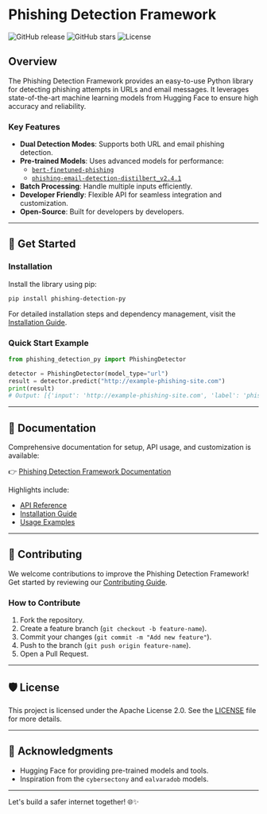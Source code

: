 # Phishing Detection Framework

![GitHub release](https://img.shields.io/github/v/release/cmacha2/phishing-detection-py)
![GitHub stars](https://img.shields.io/github/stars/cmacha2/phishing-detection-py?style=social)
![License](https://img.shields.io/github/license/cmacha2/phishing-detection-py)

## Overview
The Phishing Detection Framework provides an easy-to-use Python library for detecting phishing attempts in URLs and email messages. It leverages state-of-the-art machine learning models from Hugging Face to ensure high accuracy and reliability.

### Key Features
- **Dual Detection Modes**: Supports both URL and email phishing detection.
- **Pre-trained Models**: Uses advanced models for performance:
  - [`bert-finetuned-phishing`](https://huggingface.co/ealvaradob/bert-finetuned-phishing)
  - [`phishing-email-detection-distilbert_v2.4.1`](https://huggingface.co/cybersectony/phishing-email-detection-distilbert_v2.4.1)
- **Batch Processing**: Handle multiple inputs efficiently.
- **Developer Friendly**: Flexible API for seamless integration and customization.
- **Open-Source**: Built for developers by developers.

---

## 🚀 Get Started

### Installation
Install the library using pip:

```bash
pip install phishing-detection-py
```

For detailed installation steps and dependency management, visit the [Installation Guide](https://cmacha2.github.io/phishing-detection-docs/docs/installation).

### Quick Start Example

```python
from phishing_detection_py import PhishingDetector

detector = PhishingDetector(model_type="url")
result = detector.predict("http://example-phishing-site.com")
print(result)
# Output: [{'input': 'http://example-phishing-site.com', 'label': 'phishing', 'confidence': 0.98}]
```

---

## 📖 Documentation

Comprehensive documentation for setup, API usage, and customization is available:

👉 [Phishing Detection Framework Documentation](https://cmacha2.github.io/phishing-detection-docs/)

Highlights include:
- [API Reference](https://cmacha2.github.io/phishing-detection-docs/docs/api-reference)
- [Installation Guide](https://cmacha2.github.io/phishing-detection-docs/docs/installation)
- [Usage Examples](https://cmacha2.github.io/phishing-detection-docs/docs/usage)

---

## 🤝 Contributing
We welcome contributions to improve the Phishing Detection Framework! Get started by reviewing our [Contributing Guide](https://cmacha2.github.io/phishing-detection-docs/docs/contributing).

### How to Contribute
1. Fork the repository.
2. Create a feature branch (`git checkout -b feature-name`).
3. Commit your changes (`git commit -m "Add new feature"`).
4. Push to the branch (`git push origin feature-name`).
5. Open a Pull Request.

---

## 🛡️ License
This project is licensed under the Apache License 2.0. See the [LICENSE](LICENSE) file for more details.

---

## 🙏 Acknowledgments
- Hugging Face for providing pre-trained models and tools.
- Inspiration from the `cybersectony` and `ealvaradob` models.

---

Let's build a safer internet together! 🌐✨
